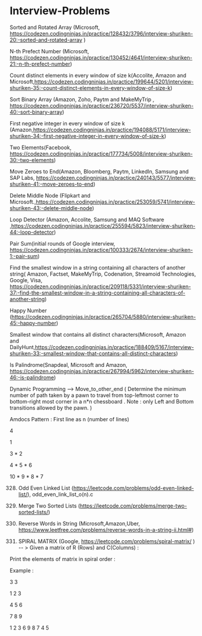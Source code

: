 # Interview-Problems

Sorted and Rotated Array   (Microsoft, https://codezen.codingninjas.in/practice/128432/3796/interview-shuriken-20:-sorted-and-rotated-array )

N-th Prefect Number (Microsoft, https://codezen.codingninjas.in/practice/130452/4641/interview-shuriken-21:-n-th-prefect-number)

Count distinct elements in every window of size k(Accolite, Amazon and Microsoft,https://codezen.codingninjas.in/practice/199644/5201/interview-shuriken-35:-count-distinct-elements-in-every-window-of-size-k) 

Sort Binary Array (Amazon, Zoho, Paytm and MakeMyTrip , https://codezen.codingninjas.in/practice/236720/5537/interview-shuriken-40:-sort-binary-array)

First negative integer in every window of size k (Amazon,https://codezen.codingninjas.in/practice/194088/5171/interview-shuriken-34:-first-negative-integer-in-every-window-of-size-k)

Two Elements(Facebook, https://codezen.codingninjas.in/practice/177734/5008/interview-shuriken-30:-two-elements)

Move Zeroes to End(Amazon, Bloomberg, Paytm, LinkedIn, Samsung and SAP Labs, https://codezen.codingninjas.in/practice/240143/5577/interview-shuriken-41:-move-zeroes-to-end)

Delete Middle Node (Flipkart and Microsoft.,https://codezen.codingninjas.in/practice/253059/5741/interview-shuriken-43:-delete-middle-node)

Loop Detector (Amazon, Accolite, Samsung and MAQ Software ,https://codezen.codingninjas.in/practice/255594/5823/interview-shuriken-44:-loop-detector)

Pair Sum(initial rounds of Google interview, https://codezen.codingninjas.in/practice/100333/2674/interview-shuriken-1:-pair-sum)

Find the smallest window in a string containing all characters of another string( Amazon, Factset, MakeMyTrip, Codenation, Streamoid Technologies, Google, Visa,
https://codezen.codingninjas.in/practice/209118/5331/interview-shuriken-37:-find-the-smallest-window-in-a-string-containing-all-characters-of-another-string)

Happy Number (https://codezen.codingninjas.in/practice/265704/5880/interview-shuriken-45:-happy-number)

Smallest window that contains all distinct characters(Microsoft, Amazon and DailyHunt,https://codezen.codingninjas.in/practice/188409/5167/interview-shuriken-33:-smallest-window-that-contains-all-distinct-characters)

Is Palindrome(Snapdeal, Microsoft and Amazon, https://codezen.codingninjas.in/practice/267994/5962/interview-shuriken-46:-is-palindrome)

Dynamic Programming --> Move_to_other_end ( Determine the minimum number of path taken by a pawn to travel from top-leftmost corner to bottom-right most corner in a n*n chessboard . Note : only Left and Bottom transitions allowed by the pawn. )

Amdocs Pattern : 
First line as n (number of lines) 

4

1

3 * 2

4 * 5 * 6

10 * 9 * 8 * 7

328. Odd Even Linked List (https://leetcode.com/problems/odd-even-linked-list/),
odd_even_link_list_o(n).c

21. Merge Two Sorted Lists (https://leetcode.com/problems/merge-two-sorted-lists/)

186. Reverse Words in String (Microsoft,Amazon,Uber, https://www.leetfree.com/problems/reverse-words-in-a-string-ii.html#)

54. SPIRAL MATRIX (Google, https://leetcode.com/problems/spiral-matrix/ ) -- > Given a matrix of R (Rows)  and C(Columns) : 

Print the elements of matrix in spiral order : 

Example : 

3 3

1 2 3

4 5 6

7 8 9

1 2 3 6 9 8 7 4 5 
